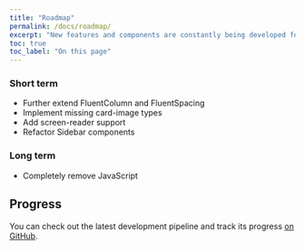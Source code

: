 ```yaml
---
title: "Roadmap"
permalink: /docs/roadmap/
excerpt: "New features and components are constantly being developed for Blazorise and here you can see some of the long-term plans."
toc: true
toc_label: "On this page"
---
```


### Short term

- Further extend FluentColumn and FluentSpacing
- Implement missing card-image types
- Add screen-reader support
- Refactor Sidebar components

### Long term

- Completely remove JavaScript

## Progress

You can check out the latest development pipeline and track its progress [on GitHub](https://github.com/Megabit/Blazorise/projects/8).